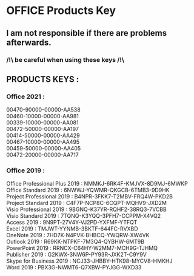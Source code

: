 
# OFFICE Products Key
## I am not responsible if there are problems afterwards.
### /!\ be careful when using these keys /!\


## PRODUCTS KEYS :

### Office 2021 :
00470-90000-00000-AA538  
00460-10000-00000-AA981  
00339-10000-00000-AA081  
00472-50000-00000-AA197  
00414-50000-00000-AA429  
00467-10000-00000-AA495  
00459-50000-00000-AA405  
00472-20000-00000-AA717  


### Office 2019 :  
Office Professional Plus 2019 :  NMMKJ-6RK4F-KMJVX-8D9MJ-6MWKP  
Office Standard 2019 :  6NWWJ-YQWMR-QKGCB-6TMB3-9D9HK  
Project Professional 2019 :  B4NPR-3FKK7-T2MBV-FRQ4W-PKD2B  
Project Standard 2019 :  C4F7P-NCP8C-6CQPT-MQHV9-JXD2M  
Visio Professional 2019 :  9BGNQ-K37YR-RQHF2-38RQ3-7VCBB  
Visio Standard 2019 :  7TQNQ-K3YQQ-3PFH7-CCPPM-X4VQ2  
Access 2019 :  9N9PT-27V4Y-VJ2PD-YXFMF-YTFQT  
Excel 2019 :  TMJWT-YYNMB-3BKTF-644FC-RVXBD  
OneNote 2019 :  7HD7K-N4PVK-BHBCQ-YWQRW-XW4VK  
Outlook 2019 :  R69KK-NTPKF-7M3Q4-QYBHW-6MT9B  
PowerPoint 2019 :  RRNCX-C64HY-W2MM7-MCH9G-TJHMQ  
Publisher 2019 :  G2KWX-3NW6P-PY93R-JXK2T-C9Y9V  
Skype for Business 2019 :  NCJ33-JHBBY-HTK98-MYCV8-HMKHJ  
Word 2019 :  PBX3G-NWMT6-Q7XBW-PYJGG-WXD33  
